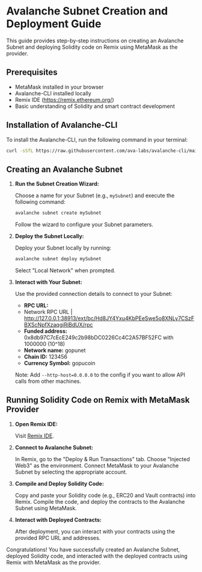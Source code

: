 # Avalanche Subnet Creation and Deployment Guide

This guide provides step-by-step instructions on creating an Avalanche Subnet and deploying Solidity code on Remix using MetaMask as the provider.

## Prerequisites

- MetaMask installed in your browser
- Avalanche-CLI installed locally
- Remix IDE (https://remix.ethereum.org/)
- Basic understanding of Solidity and smart contract development

## Installation of Avalanche-CLI

To install the Avalanche-CLI, run the following command in your terminal:

```bash
curl -sSfL https://raw.githubusercontent.com/ava-labs/avalanche-cli/main/scripts/install.sh | sh -s
```

## Creating an Avalanche Subnet

1. **Run the Subnet Creation Wizard:**

   Choose a name for your Subnet (e.g., `mySubnet`) and execute the following command:

   ```bash
   avalanche subnet create mySubnet
   ```

   Follow the wizard to configure your Subnet parameters.

2. **Deploy the Subnet Locally:**

   Deploy your Subnet locally by running:

   ```bash
   avalanche subnet deploy mySubnet
   ```

   Select "Local Network" when prompted.

3. **Interact with Your Subnet:**

   Use the provided connection details to connect to your Subnet:

   - **RPC URL:**
   - Network RPC URL | http://127.0.0.1:38913/ext/bc/Hd8JY4Yxu4KbPEeSwe5o8XNLy7CSzFBXScNpfXzaqgiRiBdUX/rpc
   - **Funded address:**  0x8db97C7cEcE249c2b98bDC0226Cc4C2A57BF52FC with 1000000 (10^18)
   - **Network name:** gopunet
   - **Chain ID:** 123456
   - **Currency Symbol:** gopucoin

   Note: Add `--http-host=0.0.0.0` to the config if you want to allow API calls from other machines.

## Running Solidity Code on Remix with MetaMask Provider

1. **Open Remix IDE:**

   Visit [Remix IDE](https://remix.ethereum.org/).

2. **Connect to Avalanche Subnet:**

   In Remix, go to the "Deploy & Run Transactions" tab. Choose "Injected Web3" as the environment. Connect MetaMask to your Avalanche Subnet by selecting the appropriate account.

3. **Compile and Deploy Solidity Code:**

   Copy and paste your Solidity code (e.g., ERC20 and Vault contracts) into Remix. Compile the code, and deploy the contracts to the Avalanche Subnet using MetaMask.

4. **Interact with Deployed Contracts:**

   After deployment, you can interact with your contracts using the provided RPC URL and addresses.

Congratulations! You have successfully created an Avalanche Subnet, deployed Solidity code, and interacted with the deployed contracts using Remix with MetaMask as the provider.
